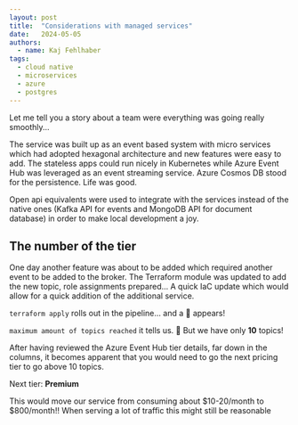 ```yaml
---
layout: post
title:  "Considerations with managed services" 
date:   2024-05-05
authors:
  - name: Kaj Fehlhaber
tags: 
  - cloud native
  - microservices
  - azure
  - postgres
---
```


Let me tell you a story about a team were everything was going really smoothly...

The service was built up as an event based system with micro services which had adopted hexagonal architecture and
new features were easy to add.
The stateless apps could run nicely in Kubernetes while Azure Event Hub was leveraged as an event streaming
service. Azure Cosmos DB stood for the persistence. Life was good.

Open api equivalents were used to integrate with the services instead of the native ones (Kafka
API for events and MongoDB API for document database) in order to make local development a joy.

## The number of the tier
One day another feature was about to be added which required another event to be added to the
broker. The Terraform module was updated to add the new topic, role assignments prepared... A quick
IaC update which would allow for a quick addition of the additional service.

`terraform apply` rolls out in the pipeline... and a 🔴 appears!

`maximum amount of topics reached` it tells us. 🤯 But we have only **10** topics!

After having reviewed the Azure Event Hub tier details, far down in the columns, it becomes apparent
that you would need to go the next pricing tier to go above 10 topics.

Next tier: **Premium**

This would move our service from consuming about $10-20/month to $800/month!!
When serving a lot of traffic this might still be reasonable

